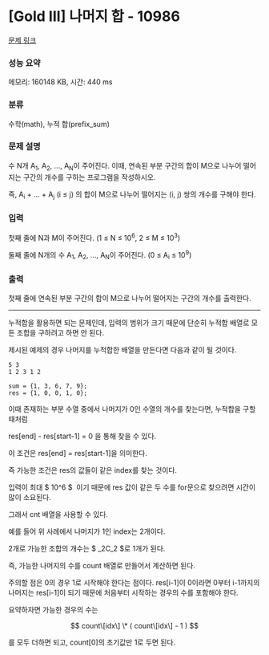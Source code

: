 # [Gold III] 나머지 합 - 10986 

[문제 링크](https://www.acmicpc.net/problem/10986) 

### 성능 요약

메모리: 160148 KB, 시간: 440 ms

### 분류

수학(math), 누적 합(prefix_sum)

### 문제 설명

<p>수 N개 A<sub>1</sub>, A<sub>2</sub>, ..., A<sub>N</sub>이 주어진다. 이때, 연속된 부분 구간의 합이 M으로 나누어 떨어지는 구간의 개수를 구하는 프로그램을 작성하시오.</p>

<p>즉, A<sub>i</sub> + ... + A<sub>j</sub> (i ≤ j) 의 합이 M으로 나누어 떨어지는 (i, j) 쌍의 개수를 구해야 한다.</p>

### 입력 

 <p>첫째 줄에 N과 M이 주어진다. (1 ≤ N ≤ 10<sup>6</sup>, 2 ≤ M ≤ 10<sup>3</sup>)</p>

<p>둘째 줄에 N개의 수 A<sub>1</sub>, A<sub>2</sub>, ..., A<sub>N</sub>이 주어진다. (0 ≤ A<sub>i</sub> ≤ 10<sup>9</sup>)</p>

### 출력 

 <p>첫째 줄에 연속된 부분 구간의 합이 M으로 나누어 떨어지는 구간의 개수를 출력한다.</p>

---

누적합을 활용하면 되는 문제인데, 입력의 범위가 크기 때문에 단순히 누적합 배열로 모든 조합을 구하려고 하면 안 된다.

제시된 예제의 경우 나머지를 누적합한 배열을 만든다면 다음과 같이 될 것이다.

```
5 3
1 2 3 1 2

sum = {1, 3, 6, 7, 9};
res = {1, 0, 0, 1, 0};
```

이때 존재하는 부분 수열 중에서 나머지가 0인 수열의 개수를 찾는다면, 누적합을 구할 때처럼

res\[end\] - res\[start-1\] = 0 을 통해 찾을 수 있다.

이 조건은 res\[end\] = res\[start-1\]을 의미한다.

즉 가능한 조건은 res의 값들이 같은 index를 찾는 것이다.

입력이 최대 $ 10^6 $  이기 때문에 res 값이 같은 두 수를 for문으로 찾으려면 시간이 많이 소요된다.

그래서 cnt 배열을 사용할 수 있다.

예를 들어 위 사례에서 나머지가 1인 index는 2개이다.

2개로 가능한 조합의 개수는 $ \_2C\_2 $로 1개가 된다.

즉, 가능한 나머지의 수를 count 배열로 만들어서 계산하면 된다.

주의할 점은 0의 경우 1로 시작해야 한다는 점이다. res\[i-1\]이 0이라면 0부터 i-1까지의 나머지는 res\[i-1\]이 되기 때문에 처음부터 시작하는 경우의 수를 포함해야 한다.

요약하자면 가능한 경우의 수는

$$ count\[idx\] \* ( count\[idx\] - 1 ) $$

를 모두 더하면 되고, count\[0\]의 초기값만 1로 두면 된다.
